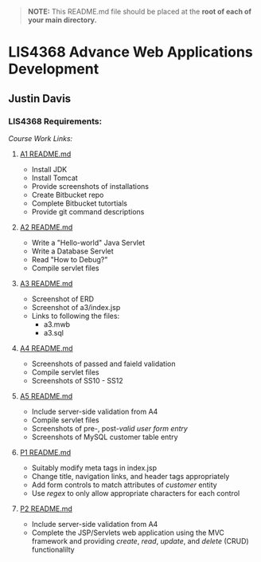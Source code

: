> **NOTE:** This README.md file should be placed at the **root of each of your main directory.**

# LIS4368 Advance Web Applications Development

## Justin Davis

### LIS4368 Requirements:

*Course Work Links:*

1. [A1 README.md](a1/README.md "My A1 README.md file")
    - Install JDK
    - Install Tomcat
    - Provide screenshots of installations
    - Create Bitbucket repo
    - Complete Bitbucket tutortials
    - Provide git command descriptions

2. [A2 README.md](a2/README.md "My A2 README.md file")
    - Write a "Hello-world" Java Servlet
    - Write a Database Servlet
    - Read "How to Debug?"
    - Compile servlet files

3. [A3 README.md](a3/README.md "My A3 README.md file")
    - Screenshot of ERD
    - Screenshot of a3/index.jsp
    - Links to following the files:
        * a3.mwb
        * a3.sql

4. [A4 README.md](a4/README.md "My A4 README.md file")
    - Screenshots of passed and faield validation
    - Compile servlet files
    - Screenshots of SS10 - SS12

5. [A5 README.md](a5/README.md "My A5 README.md file")
    - Include server-side validation from A4
    - Compile servlet files
    - Screenshots of pre-, post-*valid user form entry*
    - Screenshots of MySQL customer table entry

6. [P1 README.md](p1/README.md "My P1 README.md file")
    - Suitably modify meta tags in index.jsp
    - Change title, navigation links, and header tags appropriately
    - Add form controls to match attributes of *customer* entity
    - Use *regex* to only allow appropriate characters for each control

7. [P2 README.md](p2/README.md "My P2 README.md file")
    - Include server-side validation from A4
    - Complete the JSP/Servlets web application using the MVC framework and providing *create*, *read*, *update*, and *delete* (CRUD) functionalilty
